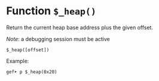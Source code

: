 # Function `$_heap()`

Return the current heap base address plus the given offset.

_Note_: a debugging session must be active

```
$_heap([offset])
```

Example:
```
gef➤ p $_heap(0x20)
```

